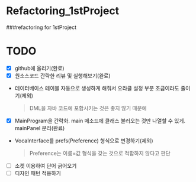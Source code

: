 # Refactoring_1stProject
###refactoring for 1stProject

# TODO
- [x] github에 올리기(완료)
- [x] 원소스코드 간략한 리뷰 및 실행해보기(완료)
* 데이터베이스 테이블 자동으로 생성하게 해줘서 오라클 설정 부분 조금이라도 줄이기(제외)
  > DML을 자바 코드에 포함시키는 것은 좋지 않기 때문에

- [x] MainProgram을 간략화. main 메소드에 클래스 불러오는 것만 나열할 수 있게. mainPanel 분리(완료)
* VocaInterface를 prefs(Preference) 형식으로 변경하기(제외)
  > Preference는 이름=값 형식을 갖는 것으로 적합하지 않다고 판단
- [ ] 소켓 이용하여 단어 긁어오기
- [ ] 디자인 패턴 적용하기
